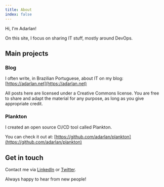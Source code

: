 ```yaml
---
title: About
index: false
---
```


Hi, I'm Adarlan!

On this site, I focus on sharing IT stuff, mostly around DevOps.

## Main projects

### Blog

I often write, in Brazilian Portuguese, about IT on my blog: [https://adarlan.net](https://adarlan.net)

All posts here are licensed under a Creative Commons license.
You are free to share and adapt the material for any purpose, as long as you give appropriate credit.

### Plankton

I created an open source CI/CD tool called Plankton.

You can check it out at: [https://github.com/adarlan/plankton](https://github.com/adarlan/plankton)

## Get in touch

Contact me via <a target="_blank" rel="noopener noreferrer" href="https://linkedin.com/in/adarlan">LinkedIn</a>
or <a target="_blank" rel="noopener noreferrer" href="https://twitter.com/adarlan">Twitter</a>.

Always happy to hear from new people!
